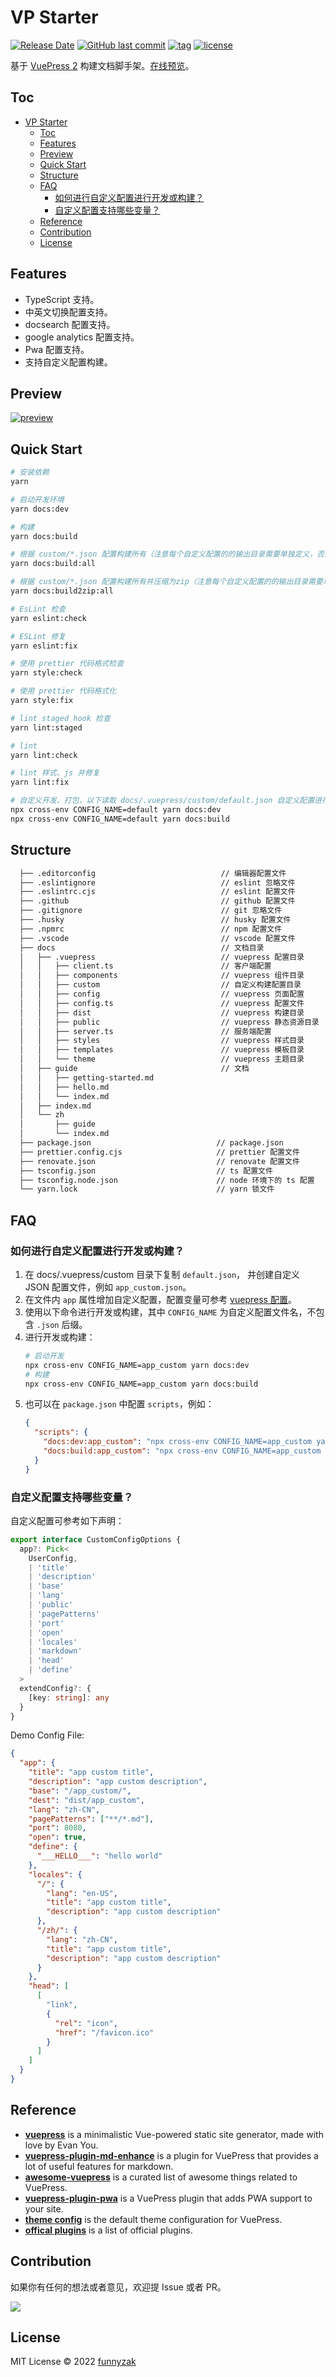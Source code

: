 # VP Starter

[![Release Date][rle-image]][rle-url] [![GitHub last commit][last-commit-image]][repository-url] [![tag][tag-image]][rle-url] [![license][license-image]][repository-url]

基于 [VuePress 2](https://v2.vuepress.vuejs.org/) 构建文档脚手架。[在线预览](https://vpstarter.yycc.dev/)。

<!-- [![action][ci-image]][ci-url]  -->
<!-- [![Sourcegraph][sg-image]][sg-url]  -->
<!-- [![GitHub repo size][repo-size-image]][repository-url]
 -->

[ci-image]: https://github.com/funnyzak/vp-starter/actions/workflows/ci.yml/badge.svg
[ci-url]: https://github.com/funnyzak/vp-starter/actions
[license-image]: https://img.shields.io/github/license/funnyzak/vp-starter.svg?style=flat-square
[repository-url]: https://github.com/funnyzak/vp-starter
[repo-size-image]: https://img.shields.io/github/repo-size/funnyzak/vp-starter
[commit-activity-image]: https://img.shields.io/github/commit-activity/m/funnyzak/vp-starter?style=flat-square
[last-commit-image]: https://img.shields.io/github/last-commit/funnyzak/vp-starter?style=flat-square&lable=commit
[rle-image]: https://img.shields.io/github/release-date/funnyzak/vp-starter.svg?label=release
[rle-url]: https://github.com/funnyzak/vp-starter/releases/latest
[sg-url]: https://sourcegraph.com/github.com/funnyzak/vp-starter
[sg-image]: https://img.shields.io/badge/view%20on-Sourcegraph-brightgreen.svg?style=flat-square
[tag-image]: https://img.shields.io/github/tag/funnyzak/vp-starter.svg


## Toc

- [VP Starter](#vp-starter)
  - [Toc](#toc)
  - [Features](#features)
  - [Preview](#preview)
  - [Quick Start](#quick-start)
  - [Structure](#structure)
  - [FAQ](#faq)
    - [如何进行自定义配置进行开发或构建？](#如何进行自定义配置进行开发或构建)
    - [自定义配置支持哪些变量？](#自定义配置支持哪些变量)
  - [Reference](#reference)
  - [Contribution](#contribution)
  - [License](#license)

## Features

- TypeScript 支持。
- 中英文切换配置支持。
- docsearch 配置支持。
- google analytics 配置支持。
- Pwa 配置支持。
- 支持自定义配置构建。

## Preview

[![preview](https://raw.githubusercontent.com/funnyzak/vp-starter/main/.github/docs/images/preview.png)](https://vpstarter.yycc.dev/)

## Quick Start

```bash
# 安装依赖
yarn

# 启动开发环境
yarn docs:dev

# 构建
yarn docs:build

# 根据 custom/*.json 配置构建所有（注意每个自定义配置的的输出目录需要单独定义，否则多个构建输出会覆盖）
yarn docs:build:all

# 根据 custom/*.json 配置构建所有并压缩为zip（注意每个自定义配置的的输出目录需要单独定义，否则多个构建输出会覆盖）
yarn docs:build2zip:all

# EsLint 检查
yarn eslint:check

# ESLint 修复
yarn eslint:fix

# 使用 prettier 代码格式检查
yarn style:check

# 使用 prettier 代码格式化
yarn style:fix

# lint staged hook 检查
yarn lint:staged

# lint
yarn lint:check

# lint 样式、js 并修复
yarn lint:fix

# 自定义开发、打包，以下读取 docs/.vuepress/custom/default.json 自定义配置进行打包
npx cross-env CONFIG_NAME=default yarn docs:dev
npx cross-env CONFIG_NAME=default yarn docs:build
```

## Structure

```txt
  ├── .editorconfig                            // 编辑器配置文件
  ├── .eslintignore                            // eslint 忽略文件
  ├── .eslintrc.cjs                            // eslint 配置文件
  ├── .github                                  // github 配置文件
  ├── .gitignore                               // git 忽略文件
  ├── .husky                                   // husky 配置文件
  ├── .npmrc                                   // npm 配置文件
  ├── .vscode                                  // vscode 配置文件
  ├── docs                                     // 文档目录
  │   ├── .vuepress                            // vuepress 配置目录
  │   │   ├── client.ts                        // 客户端配置
  │   │   ├── components                       // vuepress 组件目录
  │   │   ├── custom                           // 自定义构建配置目录
  │   │   ├── config                           // vuepress 页面配置
  │   │   ├── config.ts                        // vuepress 配置文件
  │   │   ├── dist                             // vuepress 构建目录
  │   │   ├── public                           // vuepress 静态资源目录
  │   │   ├── server.ts                        // 服务端配置
  │   │   ├── styles                           // vuepress 样式目录
  │   │   ├── templates                        // vuepress 模板目录
  │   │   └── theme                            // vuepress 主题目录
  │   ├── guide                                // 文档
  │   │   ├── getting-started.md
  │   │   ├── hello.md
  │   │   └── index.md
  │   ├── index.md
  │   └── zh
  │       ├── guide
  │       └── index.md
  ├── package.json                            // package.json
  ├── prettier.config.cjs                     // prettier 配置文件
  ├── renovate.json                           // renovate 配置文件
  ├── tsconfig.json                           // ts 配置文件
  ├── tsconfig.node.json                      // node 环境下的 ts 配置
  └── yarn.lock                               // yarn 锁文件
```

## FAQ

### 如何进行自定义配置进行开发或构建？

1. 在 docs/.vuepress/custom 目录下复制 `default.json`， 并创建自定义 JSON 配置文件，例如 `app_custom.json`。
2. 在文件内 `app` 属性增加自定义配置，配置变量可参考 [vuepress 配置](https://vuepress.vuejs.org/zh/config/)。
3. 使用以下命令进行开发或构建，其中 `CONFIG_NAME` 为自定义配置文件名，不包含 `.json` 后缀。
4. 进行开发或构建：
   ```bash
   # 启动开发
   npx cross-env CONFIG_NAME=app_custom yarn docs:dev
   # 构建
   npx cross-env CONFIG_NAME=app_custom yarn docs:build
   ```
5. 也可以在 `package.json` 中配置 `scripts`，例如：
   ```json
   {
     "scripts": {
       "docs:dev:app_custom": "npx cross-env CONFIG_NAME=app_custom yarn docs:dev",
       "docs:build:app_custom": "npx cross-env CONFIG_NAME=app_custom yarn docs:build"
     }
   }
   ```

### 自定义配置支持哪些变量？

自定义配置可参考如下声明：

```ts
export interface CustomConfigOptions {
  app?: Pick<
    UserConfig,
    | 'title'
    | 'description'
    | 'base'
    | 'lang'
    | 'public'
    | 'pagePatterns'
    | 'port'
    | 'open'
    | 'locales'
    | 'markdown'
    | 'head'
    | 'define'
  >
  extendConfig?: {
    [key: string]: any
  }
}
```

Demo Config File:

```json
{
  "app": {
    "title": "app custom title",
    "description": "app custom description",
    "base": "/app_custom/",
    "dest": "dist/app_custom",
    "lang": "zh-CN",
    "pagePatterns": ["**/*.md"],
    "port": 8080,
    "open": true,
    "define": {
      "___HELLO___": "hello world"
    },
    "locales": {
      "/": {
        "lang": "en-US",
        "title": "app custom title",
        "description": "app custom description"
      },
      "/zh/": {
        "lang": "zh-CN",
        "title": "app custom title",
        "description": "app custom description"
      }
    },
    "head": [
      [
        "link",
        {
          "rel": "icon",
          "href": "/favicon.ico"
        }
      ]
    ]
  }
}
```

## Reference

- **[vuepress](https://v2.vuepress.vuejs.org/)** is a minimalistic Vue-powered static site generator, made with love by Evan You.
- **[vuepress-plugin-md-enhance](https://vuepress-theme-hope.github.io/v2/md-enhance/)** is a plugin for VuePress that provides a lot of useful features for markdown.
- **[awesome-vuepress](https://github.com/vuepress/awesome-vuepress/blob/main/v2.md)** is a curated list of awesome things related to VuePress.
- **[vuepress-plugin-pwa](https://vuepress-plugin-pwa.danielroe.com/)** is a VuePress plugin that adds PWA support to your site.
- **[theme config](https://v2.vuepress.vuejs.org/reference/default-theme/config.html)** is the default theme configuration for VuePress.
- **[offical plugins](https://v2.vuepress.vuejs.org/reference/plugin/back-to-top.html)** is a list of official plugins.

## Contribution

如果你有任何的想法或者意见，欢迎提 Issue 或者 PR。

<a href="https://github.com/funnyzak/vp-starter/graphs/contributors">
  <img src="https://contrib.rocks/image?repo=funnyzak/vp-starter" />
</a>

## License

MIT License © 2022 [funnyzak](https://github.com/funnyzak)
